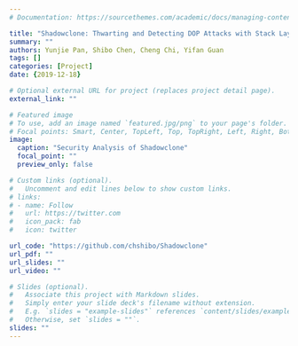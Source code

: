```yaml
---
# Documentation: https://sourcethemes.com/academic/docs/managing-content/

title: "Shadowclone: Thwarting and Detecting DOP Attacks with Stack Layout Randomization and Canary"
summary: ""
authors: Yunjie Pan, Shibo Chen, Cheng Chi, Yifan Guan 
tags: []
categories: [Project]
date: {2019-12-18}

# Optional external URL for project (replaces project detail page).
external_link: ""

# Featured image
# To use, add an image named `featured.jpg/png` to your page's folder.
# Focal points: Smart, Center, TopLeft, Top, TopRight, Left, Right, BottomLeft, Bottom, BottomRight.
image:
  caption: "Security Analysis of Shadowclone"
  focal_point: ""
  preview_only: false

# Custom links (optional).
#   Uncomment and edit lines below to show custom links.
# links:
# - name: Follow
#   url: https://twitter.com
#   icon_pack: fab
#   icon: twitter

url_code: "https://github.com/chshibo/Shadowclone"
url_pdf: ""
url_slides: ""
url_video: ""

# Slides (optional).
#   Associate this project with Markdown slides.
#   Simply enter your slide deck's filename without extension.
#   E.g. `slides = "example-slides"` references `content/slides/example-slides.md`.
#   Otherwise, set `slides = ""`.
slides: ""
---
```

